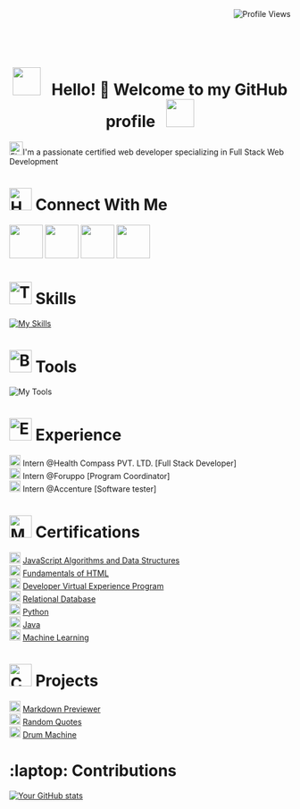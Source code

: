 
<div align="right">
  <img src="https://komarev.com/ghpvc/?username=taher-1822001&style=flat-square&color=blueviolet" alt="Profile Views">
</div>

<br><br>
<div align="center">

  # <img src="https://user-images.githubusercontent.com/74038190/213844263-a8897a51-32f4-4b3b-b5c2-e1528b89f6f3.png" width="50px" /> &nbsp; Hello! :wave: Welcome to my GitHub profile &nbsp; <img src="https://user-images.githubusercontent.com/74038190/213844263-a8897a51-32f4-4b3b-b5c2-e1528b89f6f3.png" width="50px" />
</div>

<div>
  <img src="https://user-images.githubusercontent.com/74038190/216122041-518ac897-8d92-4c6b-9b3f-ca01dcaf38ee.png" alt="Fire" width="24" /><span>I'm a passionate  certified web developer specializing in Full Stack Web Development</span>

</div>

# <img src="https://user-images.githubusercontent.com/74038190/216120981-b9507c36-0e04-4469-8e27-c99271b45ba5.png" alt="Handshake" width="40" /> Connect With Me

<a href="https://www.linkedin.com/in/taher1822001"><img src="https://user-images.githubusercontent.com/74038190/235294012-0a55e343-37ad-4b0f-924f-c8431d9d2483.gif" width="60"></a>
<a href="https://www.instagram.com/taher1822001"><img src="https://user-images.githubusercontent.com/74038190/235294013-a33e5c43-a01c-43f6-b44d-a406d8b4ab75.gif" width="60"></a>
<a href="https://wa.me/7995918360"><img src="https://user-images.githubusercontent.com/74038190/235294019-40007353-6219-4ec5-b661-b3c35136dd0b.gif" width="60"></a>
<a href="https://www.facebook.com/taher1822001"><img src="https://user-images.githubusercontent.com/74038190/235294010-ec412ef5-e3da-4efa-b1d4-0ab4d4638755.gif" width="60"></a>
# <img src="https://user-images.githubusercontent.com/74038190/216120974-24a76b31-7f39-41f1-a38f-b3c1377cc612.png" alt="Teacup Without Handle" width="40" /> Skills

[![My Skills](https://skillicons.dev/icons?i=html,css,bootstrap,javascript,jquery,sass,react,express,nodejs,django,mongodb,postgres&theme=light)](https://skillicons.dev)

# <img src="https://user-images.githubusercontent.com/74038190/216122069-5b8169d7-1d8e-4a13-b245-a8e4176c99f8.png" alt="Bullseye" width="40" /> Tools
![My Tools](https://skillicons.dev/icons?i=vscode,powershell,bash,git,github,eclipse,postman&theme=light)


# <img src="https://user-images.githubusercontent.com/74038190/216122049-276bc7a5-c760-4849-805a-995d8fa6ea13.png" alt="Eleven O’Clock" width="40" /> Experience

 <img src="https://user-images.githubusercontent.com/74038190/216120986-f2752ca9-fe82-4aa3-befe-0a58db010d85.png" alt="Beaming Face with Smiling Eyes" width="20" /> Intern @Health Compass PVT. LTD. [Full Stack Developer]<br>
 <img src="https://user-images.githubusercontent.com/74038190/216120986-f2752ca9-fe82-4aa3-befe-0a58db010d85.png" alt="Beaming Face with Smiling Eyes" width="20" /> Intern @Foruppo [Program Coordinator]<br>
 <img src="https://user-images.githubusercontent.com/74038190/216120986-f2752ca9-fe82-4aa3-befe-0a58db010d85.png" alt="Beaming Face with Smiling Eyes" width="20" /> Intern @Accenture [Software tester]<br>

# <img src="https://user-images.githubusercontent.com/74038190/216121964-513bdf95-3c8c-429a-82bc-7c770caca8fc.png" alt="Man Bouncing Ball Medium-Light Skin Tone" width="40" /> Certifications

<img src="https://user-images.githubusercontent.com/74038190/216122003-1c7d9078-357a-47f5-81c7-1c4f2552e143.png" alt="Feather" width="20" /> [JavaScript Algorithms and Data Structures](https://freecodecamp.org/certification/fccbba60f73-45b1-40f1-bfee-dd221294f3f7/javascript-algorithms-and-data-structures)<br>
<img src="https://user-images.githubusercontent.com/74038190/216122003-1c7d9078-357a-47f5-81c7-1c4f2552e143.png" alt="Feather" width="20" /> [Fundamentals of HTML](
https://files.codingninjas.in/certificate-220538-7a611f511de5f61a0ec7ab72c088776f.pdf
)<br>
<img src="https://user-images.githubusercontent.com/74038190/216122003-1c7d9078-357a-47f5-81c7-1c4f2552e143.png" alt="Feather" width="20" /> [Developer Virtual Experience Program](https://forage-uploads-prod.s3.amazonaws.com/completion-certificates/Accenture%20Nordics/PxenP4rHNE6Bh4nQz_Accenture%20Nordics_adJLNMmQqGnpwzHv7_1665406852728_completion_certificate.pdf)<br>
<img src="https://user-images.githubusercontent.com/74038190/216122003-1c7d9078-357a-47f5-81c7-1c4f2552e143.png" alt="Feather" width="20" /> [Relational Database](https://freecodecamp.org/certification/fccbba60f73-45b1-40f1-bfee-dd221294f3f7/relational-database-v8)<br>
<img src="https://user-images.githubusercontent.com/74038190/216122003-1c7d9078-357a-47f5-81c7-1c4f2552e143.png" alt="Feather" width="20" /> [Python](https://github.com/taher-1822001/Certificates/blob/master/PythonSkillup.pdf)<br>
<img src="https://user-images.githubusercontent.com/74038190/216122003-1c7d9078-357a-47f5-81c7-1c4f2552e143.png" alt="Feather" width="20" /> [Java](https://github.com/taher-1822001/Certificates/blob/master/Java.pdf)<br>
<img src="https://user-images.githubusercontent.com/74038190/216122003-1c7d9078-357a-47f5-81c7-1c4f2552e143.png" alt="Feather" width="20" /> [Machine Learning](https://github.com/taher-1822001/Certificates/blob/master/Machine%20Learning.pdf)

# <img src="https://user-images.githubusercontent.com/74038190/216122028-c05b52fb-983e-4ee8-8811-6f30cd9ea5d5.png" alt="Comet" width="40" /> Projects
<img src="https://user-images.githubusercontent.com/74038190/216121919-60befe4d-11c6-4227-8992-35221d12ff54.png" alt="Jack-O-Lantern" width="20" /> [Markdown Previewer](https://taher-1822001.github.io/Markdown-Previewer/)<br>
<img src="https://user-images.githubusercontent.com/74038190/216121919-60befe4d-11c6-4227-8992-35221d12ff54.png" alt="Jack-O-Lantern" width="20" /> [Random Quotes](https://taher-1822001.github.io/random-Quotes/)<br>
<img src="https://user-images.githubusercontent.com/74038190/216121919-60befe4d-11c6-4227-8992-35221d12ff54.png" alt="Jack-O-Lantern" width="20" /> [Drum Machine](https://taher-1822001.github.io/drum-machine/)<br>

# :laptop: Contributions
[![Your GitHub stats](https://github-readme-stats.vercel.app/api?username=taher-1822001)](https://github.com/anuraghazra/github-readme-stats)

